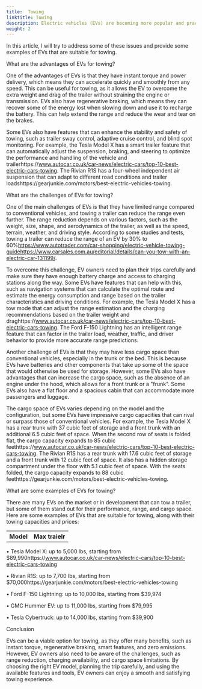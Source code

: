 ```yaml
---
title:  Towing
linktitle: Towing
description: Electric vehicles (EVs) are becoming more popular and practical for various purposes, including towing. However, many people may have questions or concerns about the performance, range, and cargo space of EVs when towing a trailer. 
weight: 2
---
```

<!-- markdownlint-disable MD033 -->

In this article, I will try to address some of these issues and provide some examples of EVs that are suitable for towing.

What are the advantages of EVs for towing?

One of the advantages of EVs is that they have instant torque and power delivery, which means they can accelerate quickly and smoothly from any speed. This can be useful for towing, as it allows the EV to overcome the extra weight and drag of the trailer without straining the engine or transmission. EVs also have regenerative braking, which means they can recover some of the energy lost when slowing down and use it to recharge the battery. This can help extend the range and reduce the wear and tear on the brakes.

Some EVs also have features that can enhance the stability and safety of towing, such as trailer sway control, adaptive cruise control, and blind spot monitoring. For example, the Tesla Model X has a smart trailer feature that can automatically adjust the suspension, braking, and steering to optimize the performance and handling of the vehicle and trailerhttps://www.autocar.co.uk/car-news/electric-cars/top-10-best-electric-cars-towing. The Rivian R1S has a four-wheel independent air suspension that can adapt to different road conditions and trailer loadshttps://gearjunkie.com/motors/best-electric-vehicles-towing.

What are the challenges of EVs for towing?

One of the main challenges of EVs is that they have limited range compared to conventional vehicles, and towing a trailer can reduce the range even further. The range reduction depends on various factors, such as the weight, size, shape, and aerodynamics of the trailer, as well as the speed, terrain, weather, and driving style. According to some studies and tests, towing a trailer can reduce the range of an EV by 30% to 60%https://www.autotrader.com/car-shopping/electric-vehicle-towing-guidehttps://www.carsales.com.au/editorial/details/can-you-tow-with-an-electric-car-131199/.

To overcome this challenge, EV owners need to plan their trips carefully and make sure they have enough battery charge and access to charging stations along the way. Some EVs have features that can help with this, such as navigation systems that can calculate the optimal route and estimate the energy consumption and range based on the trailer characteristics and driving conditions. For example, the Tesla Model X has a tow mode that can adjust the range estimation and the charging recommendations based on the trailer weight and draghttps://www.autocar.co.uk/car-news/electric-cars/top-10-best-electric-cars-towing. The Ford F-150 Lightning has an intelligent range feature that can factor in the trailer load, weather, traffic, and driver behavior to provide more accurate range predictions.

Another challenge of EVs is that they may have less cargo space than conventional vehicles, especially in the trunk or the bed. This is because EVs have batteries and other components that take up some of the space that would otherwise be used for storage. However, some EVs also have advantages that can increase the cargo space, such as the absence of an engine under the hood, which allows for a front trunk or a "frunk". Some EVs also have a flat floor and a spacious cabin that can accommodate more passengers and luggage.

The cargo space of EVs varies depending on the model and the configuration, but some EVs have impressive cargo capacities that can rival or surpass those of conventional vehicles. For example, the Tesla Model X has a rear trunk with 37 cubic feet of storage and a front trunk with an additional 6.5 cubic feet of space. When the second row of seats is folded flat, the cargo capacity expands to 85 cubic feethttps://www.autocar.co.uk/car-news/electric-cars/top-10-best-electric-cars-towing. The Rivian R1S has a rear trunk with 17.6 cubic feet of storage and a front trunk with 12 cubic feet of space. It also has a hidden storage compartment under the floor with 5.1 cubic feet of space. With the seats folded, the cargo capacity expands to 88 cubic feethttps://gearjunkie.com/motors/best-electric-vehicles-towing.

What are some examples of EVs for towing?

There are many EVs on the market or in development that can tow a trailer, but some of them stand out for their performance, range, and cargo space. Here are some examples of EVs that are suitable for towing, along with their towing capacities and prices:

<table class="table table-striped">
<tr>
<th>
Model
</th>
<th>
 Max traielr
</th>
</tr>
<tbody>

<tr>

</tr>
</tbody>
</table>


•  Tesla Model X: up to 5,000 lbs, starting from $89,990https://www.autocar.co.uk/car-news/electric-cars/top-10-best-electric-cars-towing

•  Rivian R1S: up to 7,700 lbs, starting from $70,000https://gearjunkie.com/motors/best-electric-vehicles-towing

•  Ford F-150 Lightning: up to 10,000 lbs, starting from $39,974

•  GMC Hummer EV: up to 11,000 lbs, starting from $79,995

•  Tesla Cybertruck: up to 14,000 lbs, starting from $39,900

Conclusion

EVs can be a viable option for towing, as they offer many benefits, such as instant torque, regenerative braking, smart features, and zero emissions. However, EV owners also need to be aware of the challenges, such as range reduction, charging availability, and cargo space limitations. By choosing the right EV model, planning the trip carefully, and using the available features and tools, EV owners can enjoy a smooth and satisfying towing experience.